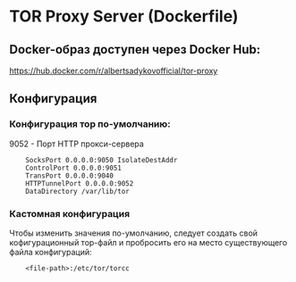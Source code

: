 # TOR Proxy Server (Dockerfile)

## Docker-образ доступен через Docker Hub:
https://hub.docker.com/r/albertsadykovofficial/tor-proxy

## Конфигурация
### Конфигурация тор по-умолчанию:
9052 - Порт HTTP прокси-сервера
```
	SocksPort 0.0.0.0:9050 IsolateDestAddr
	ControlPort 0.0.0.0:9051
	TransPort 0.0.0.0:9040
	HTTPTunnelPort 0.0.0.0:9052
	DataDirectory /var/lib/tor
```

### Кастомная конфигурация
Чтобы изменить значения по-умолчанию, следует создать свой
кофигурационный тор-файл и пробросить его на место существующего
файла конфигураций:
```
	<file-path>:/etc/tor/torcc
```